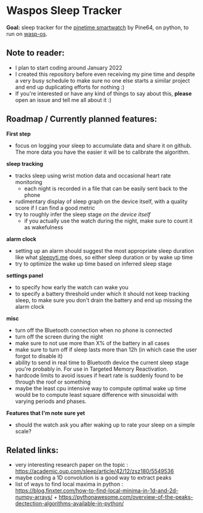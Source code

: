 # Waspos Sleep Tracker
**Goal:** sleep tracker for the [pinetime smartwatch](https://pine64.com/product/pinetime-smartwatch-sealed/) by Pine64, on python, to run on [wasp-os](https://github.com/daniel-thompson/wasp-os).

## Note to reader:
* I plan to start coding around January 2022
* I created this repository before even receiving my pine time and despite a very busy schedule to make sure no one else starts a similar project and end up duplicating efforts for nothing :)
* If you're interested or have any kind of things to say about this, **please** open an issue and tell me all about it :)

## Roadmap / Currently planned features:
**First step**
* focus on logging your sleep to accumulate data and share it on github. The more data you have the easier it will be to calibrate the algorithm.

**sleep tracking**
* tracks sleep using wrist motion data and occasional heart rate monitoring
    * each night is recorded in a file that can be easily sent back to the phone
* rudimentary display of sleep graph on the device itself, with a quality score if I can find a good metric
* try to roughly infer the sleep stage *on the device itself*
    * if you actually use the watch during the night, make sure to count it as wakefulness

**alarm clock**
* setting up an alarm should suggest the most appropriate sleep duration like what [sleepyti.me](http://sleepyti.me) does, so either sleep duration or by wake up time
* try to optimize the wake up time based on inferred sleep stage

**settings panel**
* to specify how early the watch can wake you
* to specify a battery threshold under which it should not keep tracking sleep, to make sure you don't drain the battery and end up missing the alarm clock

**misc**
* turn off the Bluetooth connection when no phone is connected
* turn off the screen during the night
* make sure to not use more than X% of the battery in all cases
* make sure to turn off if sleep lasts more than 12h (in which case the user forgot to disable it)
* ability to send in real time to Bluetooth device the current sleep stage you're probably in. For use in Targeted Memory Reactivation.
* hardcode limits to avoid issues if heart rate is suddenly found to be through the roof or something
* maybe the least cpu intensive way to compute optimal wake up time would be to compute least square difference with sinusoidal with varying periods and phases.

**Features that I'm note sure yet**
* should the watch ask you after waking up to rate your sleep on a simple scale?

## Related links:
* very interesting research paper on the topic : https://academic.oup.com/sleep/article/42/12/zsz180/5549536
* maybe coding a 1D convolution is a good way to extract peaks
* list of ways to find local maxima in python : https://blog.finxter.com/how-to-find-local-minima-in-1d-and-2d-numpy-arrays/ + https://pythonawesome.com/overview-of-the-peaks-dectection-algorithms-available-in-python/
